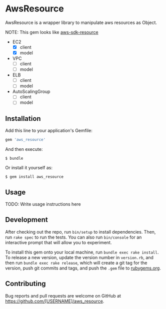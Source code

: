 # AwsResource

AwsResource is a wrapper library to manipulate aws resources as Object.

NOTE: This gem looks like [aws-sdk-resource](https://github.com/aws/aws-sdk-ruby/tree/master/aws-sdk-resources)

- EC2
  - [x] client
  - [x] model
- VPC
  - [ ] client
  - [ ] model
- ELB
  - [ ] client
  - [ ] model
- AutoScalingGroup
  - [ ] client
  - [ ] model

## Installation

Add this line to your application's Gemfile:

```ruby
gem 'aws_resource'
```

And then execute:

    $ bundle

Or install it yourself as:

    $ gem install aws_resource

## Usage

TODO: Write usage instructions here

## Development

After checking out the repo, run `bin/setup` to install dependencies. Then, run `rake spec` to run the tests. You can also run `bin/console` for an interactive prompt that will allow you to experiment.

To install this gem onto your local machine, run `bundle exec rake install`. To release a new version, update the version number in `version.rb`, and then run `bundle exec rake release`, which will create a git tag for the version, push git commits and tags, and push the `.gem` file to [rubygems.org](https://rubygems.org).

## Contributing

Bug reports and pull requests are welcome on GitHub at https://github.com/[USERNAME]/aws_resource.

